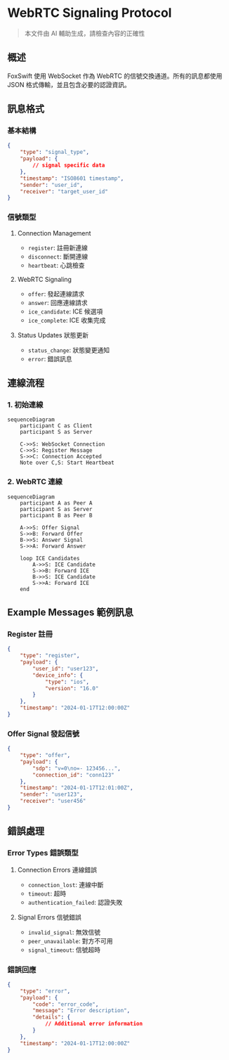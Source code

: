 # WebRTC Signaling Protocol

> 本文件由 AI 輔助生成，請檢查內容的正確性

## 概述

FoxSwift 使用 WebSocket 作為 WebRTC 的信號交換通道。所有的訊息都使用 JSON 格式傳輸，並且包含必要的認證資訊。

## 訊息格式

### 基本結構

```json
{
    "type": "signal_type",
    "payload": {
        // signal specific data
    },
    "timestamp": "ISO8601 timestamp",
    "sender": "user_id",
    "receiver": "target_user_id"
}
```

### 信號類型

1. Connection Management
   - `register`: 註冊新連線
   - `disconnect`: 斷開連線
   - `heartbeat`: 心跳檢查

2. WebRTC Signaling
   - `offer`: 發起連線請求
   - `answer`: 回應連線請求
   - `ice_candidate`: ICE 候選項
   - `ice_complete`: ICE 收集完成

3. Status Updates 狀態更新
   - `status_change`: 狀態變更通知
   - `error`: 錯誤訊息

## 連線流程

### 1. 初始連線

```mermaid
sequenceDiagram
    participant C as Client
    participant S as Server
    
    C->>S: WebSocket Connection
    C->>S: Register Message
    S->>C: Connection Accepted
    Note over C,S: Start Heartbeat
```

### 2. WebRTC 連線

```mermaid
sequenceDiagram
    participant A as Peer A
    participant S as Server
    participant B as Peer B
    
    A->>S: Offer Signal
    S->>B: Forward Offer
    B->>S: Answer Signal
    S->>A: Forward Answer
    
    loop ICE Candidates
        A->>S: ICE Candidate
        S->>B: Forward ICE
        B->>S: ICE Candidate
        S->>A: Forward ICE
    end
```

## Example Messages 範例訊息

### Register 註冊

```json
{
    "type": "register",
    "payload": {
        "user_id": "user123",
        "device_info": {
            "type": "ios",
            "version": "16.0"
        }
    },
    "timestamp": "2024-01-17T12:00:00Z"
}
```

### Offer Signal 發起信號

```json
{
    "type": "offer",
    "payload": {
        "sdp": "v=0\no=- 123456...",
        "connection_id": "conn123"
    },
    "timestamp": "2024-01-17T12:01:00Z",
    "sender": "user123",
    "receiver": "user456"
}
```

## 錯誤處理

### Error Types 錯誤類型

1. Connection Errors 連線錯誤
   - `connection_lost`: 連線中斷
   - `timeout`: 超時
   - `authentication_failed`: 認證失敗

2. Signal Errors 信號錯誤
   - `invalid_signal`: 無效信號
   - `peer_unavailable`: 對方不可用
   - `signal_timeout`: 信號超時

### 錯誤回應

```json
{
    "type": "error",
    "payload": {
        "code": "error_code",
        "message": "Error description",
        "details": {
            // Additional error information
        }
    },
    "timestamp": "2024-01-17T12:00:00Z"
}
```
